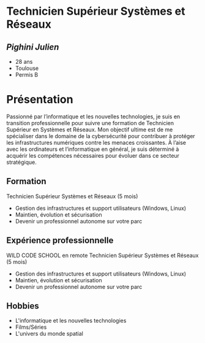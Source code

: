 # Technicien Supérieur Systèmes et Réseaux
## _Pighini Julien_

- 28 ans
- Toulouse
- Permis B

# Présentation

Passionné par l’informatique et les nouvelles technologies, je suis en transition professionnelle pour suivre une formation de Technicien Supérieur en Systèmes et Réseaux. Mon objectif ultime est de me spécialiser dans le domaine de la cybersécurité pour contribuer à protéger les infrastructures numériques contre les menaces croissantes. 
À l’aise avec les ordinateurs et l’informatique en général, je suis déterminé à acquérir les compétences nécessaires pour évoluer dans ce secteur stratégique.

## Formation

 Technicien Supérieur Systèmes et Réseaux (5 mois)

- Gestion des infrastructures et support utilisateurs (Windows, Linux)
- Maintien, évolution et sécurisation
- Devenir un professionnel autonome sur votre parc

## Expérience professionnelle

 WILD CODE SCHOOL en remote
 Technicien Supérieur Systèmes et Réseaux (5 mois)

- Gestion des infrastructures et support utilisateurs (Windows, Linux)
- Maintien, évolution et sécurisation
- Devenir un professionnel autonome sur votre parc


## Hobbies

- L'informatique et les nouvelles technologies
- Films/Séries
- L'univers du monde spatial

